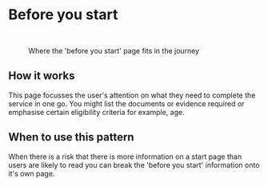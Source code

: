 # Before you start

<figure><img src="../../.gitbook/assets/Before you start page.png" alt=""><figcaption></figcaption></figure>

<figure><img src="../../.gitbook/assets/Before you start.png" alt=""><figcaption><p>Where the 'before you start' page fits in the journey</p></figcaption></figure>

## How it works

This page focusses the user's attention on what they need to complete the service in one go. You might list the documents or evidence required or emphasise certain eligibility criteria for example, age.

## **When to use this pattern**

When there is a risk that there is more information on a start page than users are likely to read you can break the 'before you start' information onto it's own page.

